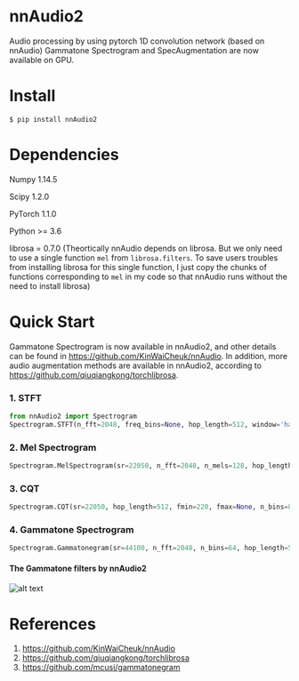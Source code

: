 # nnAudio2
Audio processing by using pytorch 1D convolution network (based on nnAudio)
Gammatone Spectrogram and SpecAugmentation are now available on GPU. 

# Install
```
$ pip install nnAudio2
```

# Dependencies
Numpy 1.14.5

Scipy 1.2.0

PyTorch 1.1.0

Python >= 3.6

librosa = 0.7.0 (Theortically nnAudio depends on librosa. But we only need to use a single function `mel` from `librosa.filters`. To save users troubles from installing librosa for this single function, I just copy the chunks of functions corresponding to `mel` in my code so that nnAudio runs without the need to install librosa)

# Quick Start
Gammatone Spectrogram is now available in nnAudio2, and other details can be found in https://github.com/KinWaiCheuk/nnAudio.
In addition, more audio augmentation methods are available in nnAudio2, according to https://github.com/qiuqiangkong/torchlibrosa.

### 1. STFT
```python
from nnAudio2 import Spectrogram
Spectrogram.STFT(n_fft=2048, freq_bins=None, hop_length=512, window='hann', freq_scale='no', center=True, pad_mode='reflect', fmin=50,fmax=6000, sr=22050, trainable=False)
```

### 2. Mel Spectrogram
```python
Spectrogram.MelSpectrogram(sr=22050, n_fft=2048, n_mels=128, hop_length=512, window='hann', center=True, pad_mode='reflect', htk=False, fmin=0.0, fmax=None, norm=1, trainable_mel=False, trainable_STFT=False)
```

### 3. CQT
```python
Spectrogram.CQT(sr=22050, hop_length=512, fmin=220, fmax=None, n_bins=84, bins_per_octave=12, norm=1, window='hann', center=True, pad_mode='reflect')
```

### 4. Gammatone Spectrogram
```python
Spectrogram.Gammatonegram(sr=44100, n_fft=2048, n_bins=64, hop_length=512, window='hann', center=True, pad_mode='reflect', htk=False, fmin=50.0, fmax=None, norm=1, trainable_bins=False, trainable_STFT=False)
```

#### The Gammatone filters by nnAudio2
![alt text](https://github.com/WangHelin1997/nnAudio2/blob/master/tips/gammatone.png)

# References
1. https://github.com/KinWaiCheuk/nnAudio
2. https://github.com/qiuqiangkong/torchlibrosa
3. https://github.com/mcusi/gammatonegram
